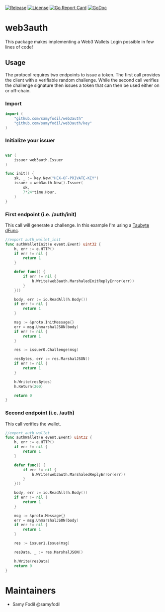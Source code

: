 [![Release](https://img.shields.io/github/v/release/samyfodil/web3auth.svg)](https://github.com/samyfodil/web3auth/releases)
[![License](https://img.shields.io/github/license/samyfodil/web3auth)](LICENSE)
[![Go Report Card](https://goreportcard.com/badge/github.com/samyfodil/web3auth)](https://goreportcard.com/report/github.com/samyfodil/web3auth)
[![GoDoc](https://godoc.org/github.com/github.com/samyfodil/web3auth?status.svg)](https://pkg.go.dev/github.com/github.com/samyfodil/web3auth)

# web3auth
This package makes implementing a Web3 Wallets Login possible in few lines of code!


## Usage 
The protocol requires two endpoints to issue a token. The first call provides the client with a verifiable random challenge. While the second call verifies the challenge signature then issues a token that can then be used either on or off-chain.

### Import
``` go
import (
    "github.com/samyfodil/web3auth"
    "github.com/samyfodil/web3auth/key"
)
```

### Initialize your issuer
```go

var (
	issuer web3auth.Issuer
)

func init() {
	sk, _ := key.New("HEX-OF-PRIVATE-KEY")
	issuer = web3auth.New().Issuer(
		sk,
		7*24*time.Hour,
	)
}
```


### First endpoint (i.e. /auth/init)
This call will generate a challenge. In this example I'm using a [Taubyte dFunc](https://tau.how).
``` go
//export auth_wallet_init
func authWalletInit(e event.Event) uint32 {
	h, err := e.HTTP()
	if err != nil {
		return 1
	}

	defer func() {
		if err != nil {
			h.Write(web3auth.MarshaledInitReplyError(err))
		}
	}()

	body, err := io.ReadAll(h.Body())
	if err != nil {
		return 1
	}

	msg := &proto.InitMessage{}
	err = msg.UnmarshalJSON(body)
	if err != nil {
		return 1
	}

	res := issuer0.Challenge(msg)

	resBytes, err := res.MarshalJSON()
	if err != nil {
		return 1
	}

	h.Write(resBytes)
	h.Return(200)

	return 0
}
```


### Second endpoint (i.e. /auth)
This call verifies the wallet.
```go
//export auth_wallet
func authWallet(e event.Event) uint32 {
	h, err := e.HTTP()
	if err != nil {
		return 1
	}

	defer func() {
		if err != nil {
			h.Write(web3auth.MarshaledReplyError(err))
		}
	}()

	body, err := io.ReadAll(h.Body())
	if err != nil {
		return 1
	}

	msg := &proto.Message{}
	err = msg.UnmarshalJSON(body)
	if err != nil {
		return 1
	}

	res := issuer1.Issue(msg)

	resData, _ := res.MarshalJSON()

	h.Write(resData)
	return 0
}
```

# Maintainers
 - Samy Fodil @samyfodil